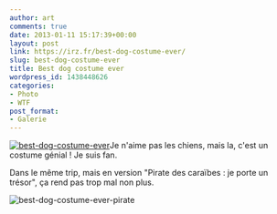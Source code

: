 ```yaml
---
author: art
comments: true
date: 2013-01-11 15:17:39+00:00
layout: post
link: https://irz.fr/best-dog-costume-ever/
slug: best-dog-costume-ever
title: Best dog costume ever
wordpress_id: 1438448626
categories:
- Photo
- WTF
post_format:
- Galerie
---
```


[
](https://static.irz.fr/2013/01/best-dog-costume-ever.jpg)[![best-dog-costume-ever](https://static.irz.fr/2013/01/best-dog-costume-ever1.jpg)](https://static.irz.fr/2013/01/best-dog-costume-ever1.jpg)Je n'aime pas les chiens, mais la, c'est un costume génial ! Je suis fan.

Dans le même trip, mais en version "Pirate des caraïbes : je porte un trésor", ça rend pas trop mal non plus.

![best-dog-costume-ever-pirate](https://static.irz.fr/2013/01/best-dog-costume-ever-pirate.jpg)


